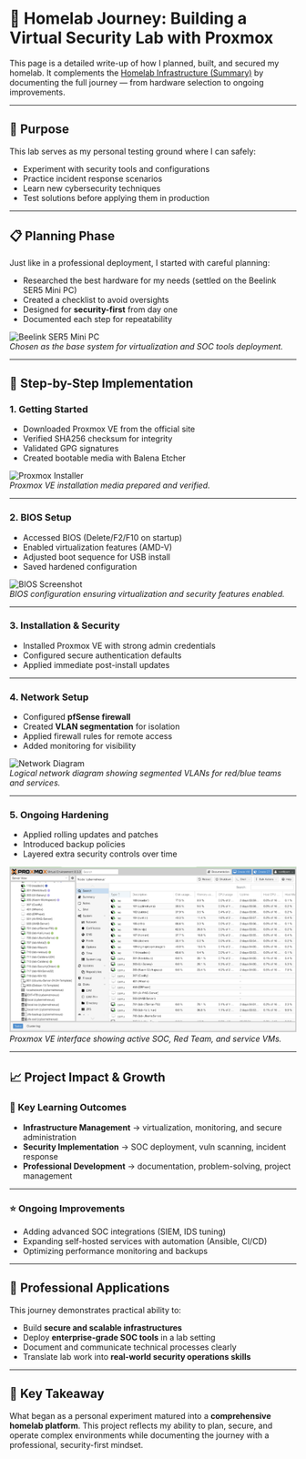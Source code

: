 # 🚀 **Homelab Journey: Building a Virtual Security Lab with Proxmox**

This page is a detailed write-up of how I planned, built, and secured my homelab. It complements the [Homelab Infrastructure (Summary)](homelab-infrastructure.md) by documenting the full journey — from hardware selection to ongoing improvements.  

---

## 🎯 Purpose
This lab serves as my personal testing ground where I can safely:
- Experiment with security tools and configurations  
- Practice incident response scenarios  
- Learn new cybersecurity techniques  
- Test solutions before applying them in production  

---

## 📋 **Planning Phase**
Just like in a professional deployment, I started with careful planning:  
- Researched the best hardware for my needs (settled on the Beelink SER5 Mini PC)  
- Created a checklist to avoid oversights  
- Designed for **security-first** from day one  
- Documented each step for repeatability  

![Beelink SER5 Mini PC](../assets/images/beelink-ser5.jpg)  
*Chosen as the base system for virtualization and SOC tools deployment.*  

---

## 📝 **Step-by-Step Implementation**

### 1. **Getting Started**
- Downloaded Proxmox VE from the official site  
- Verified SHA256 checksum for integrity  
- Validated GPG signatures  
- Created bootable media with Balena Etcher  

![Proxmox Installer](../assets/screenshots/proxmox-install.png)  
*Proxmox VE installation media prepared and verified.*  

---

### 2. **BIOS Setup**
- Accessed BIOS (Delete/F2/F10 on startup)  
- Enabled virtualization features (AMD-V)  
- Adjusted boot sequence for USB install  
- Saved hardened configuration  

![BIOS Screenshot](../assets/screenshots/bios-settings.png)  
*BIOS configuration ensuring virtualization and security features enabled.*  

---

### 3. **Installation & Security**
- Installed Proxmox VE with strong admin credentials  
- Configured secure authentication defaults  
- Applied immediate post-install updates  

---

### 4. **Network Setup**
- Configured **pfSense firewall**  
- Created **VLAN segmentation** for isolation  
- Applied firewall rules for remote access  
- Added monitoring for visibility  

![Network Diagram](../assets/images/HomeLab-Network-Diagram-Github.jpg)  
*Logical network diagram showing segmented VLANs for red/blue teams and services.*  

---

### 5. **Ongoing Hardening**
- Applied rolling updates and patches  
- Introduced backup policies  
- Layered extra security controls over time  

![Proxmox Dashboard](../assets/screenshots/Proxmox-Environment.png)  
*Proxmox VE interface showing active SOC, Red Team, and service VMs.*  

---

## 📈 **Project Impact & Growth**

### 🧠 Key Learning Outcomes
- **Infrastructure Management** → virtualization, monitoring, and secure administration  
- **Security Implementation** → SOC deployment, vuln scanning, incident response  
- **Professional Development** → documentation, problem-solving, project management  

---

### ⭐ Ongoing Improvements
- Adding advanced SOC integrations (SIEM, IDS tuning)  
- Expanding self-hosted services with automation (Ansible, CI/CD)  
- Optimizing performance monitoring and backups  

---

## 💼 **Professional Applications**
This journey demonstrates practical ability to:  
- Build **secure and scalable infrastructures**  
- Deploy **enterprise-grade SOC tools** in a lab setting  
- Document and communicate technical processes clearly  
- Translate lab work into **real-world security operations skills**  

---

## 📌 **Key Takeaway**
What began as a personal experiment matured into a **comprehensive homelab platform**. This project reflects my ability to plan, secure, and operate complex environments while documenting the journey with a professional, security-first mindset.  
